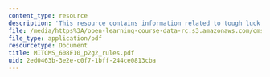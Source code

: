 ```yaml
---
content_type: resource
description: 'This resource contains information related to tough luck, dodo: rules.'
file: /media/https%3A/open-learning-course-data-rc.s3.amazonaws.com/cms-608-game-design-fall-2010/2ed0463b3e2ec0f71bff244ce0813cba_MITCMS_608F10_p2g2_rules.pdf
file_type: application/pdf
resourcetype: Document
title: MITCMS_608F10_p2g2_rules.pdf
uid: 2ed0463b-3e2e-c0f7-1bff-244ce0813cba
---
```

